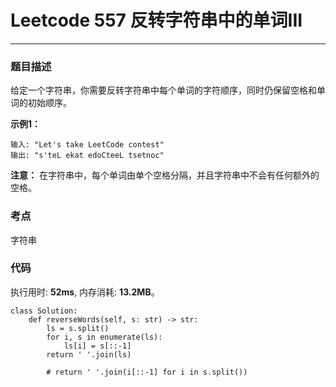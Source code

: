# Leetcode 557 反转字符串中的单词III
***
### 题目描述

给定一个字符串，你需要反转字符串中每个单词的字符顺序，同时仍保留空格和单词的初始顺序。

**示例1：**

	输入: "Let's take LeetCode contest"
	输出: "s'teL ekat edoCteeL tsetnoc" 

**注意：** 在字符串中，每个单词由单个空格分隔，并且字符串中不会有任何额外的空格。

### 考点

字符串

### 代码
执行用时: **52ms**, 内存消耗: **13.2MB**。

```
class Solution:
    def reverseWords(self, s: str) -> str:
        ls = s.split()
        for i, s in enumerate(ls):
            ls[i] = s[::-1]
        return ' '.join(ls)
        
        # return ' '.join(i[::-1] for i in s.split())
```





